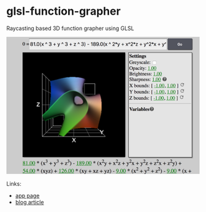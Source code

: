 # glsl-function-grapher
Raycasting based 3D function grapher using GLSL

![image](./fn-vis.png)

Links:
- [app page](https://mfirmin.github.io/glsl-function-grapher)
- [blog article](http://blog.mfirmin.ca/glsl-function-grapher)
